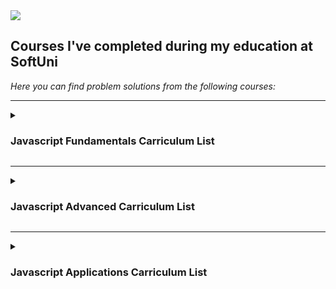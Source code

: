 <img src="https://capsule-render.vercel.app/api?type=waving&color=&color=_#00539CFF=300&section=header&text=SoftUni-Courses&fontSize=90" />

<h2>Courses I've completed during my education at SoftUni</h2>

<em>Here you can find problem solutions from the following courses:</em>  
***
 <details>
 <summary><h3>Javascript Fundamentals Carriculum List</summary>
  
1. [**Labs**](https://github.com/Dilyan-Iliev/SoftUni-JavaScript/tree/main/Level%20Fundamentals/Labs)
2. [**Exercises**](https://github.com/Dilyan-Iliev/SoftUni-JavaScript/tree/main/Level%20Fundamentals/Exercises)

  </details>
  
***
<details>
 <summary><h3>Javascript Advanced Carriculum List</summary>
 
 1. [**Labs**](https://github.com/Dilyan-Iliev/SoftUni-JavaScript/tree/main/Level%20Advanced/Labs)
 2. [**Exercises**](https://github.com/Dilyan-Iliev/SoftUni-JavaScript/tree/main/Level%20Advanced/Exercises)
 3. [**Exams**](https://github.com/Dilyan-Iliev/SoftUni-JavaScript/tree/main/Level%20Advanced/Exams)
 </details>
 
 ***
 <details>
 <summary><h3>Javascript Applications Carriculum List</summary>
 
 1. [**Labs**]()
 2. [**Exercises**]()
 3. [**Exams**]()
 
 </details>
